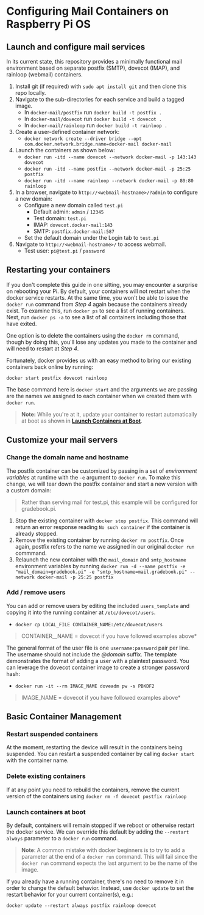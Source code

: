 
# Configuring Mail Containers on Raspberry Pi OS

## Launch and configure mail services
In its current state, this repository provides a minimally functional mail environment based on separate postfix (SMTP), dovecot (IMAP), and rainloop (webmail) containers.

1. Install git (if required) with `sudo apt install git` and then clone this repo locally.
2. Navigate to the sub-directories for each service and build a tagged image. 
    - In `docker-mail/postfix` run `docker build -t postfix .` 
    - In `docker-mail/dovecot` run `docker build -t dovecot .` 
    - In `docker-mail/rainloop` run `docker build -t rainloop .` 
3. Create a user-defined container network: 
    - `docker network create --driver bridge --opt com.docker.network.bridge.name=docker-mail docker-mail`
4. Launch the containers as shown below:
    - `docker run -itd --name dovecot --network docker-mail -p 143:143 dovecot`
    - `docker run -itd --name postfix --network docker-mail -p 25:25 postfix`
    - `docker run -itd --name rainloop --network docker-mail -p 80:80 rainloop`
5. In a browser, navigate to `http://<webmail-hostname>/?admin` to configure a new domain:
    - Configure a new domain called `test.pi`
        - Default admin: `admin` / `12345`
        - Test domain: `test.pi`
        - IMAP: `dovecot.docker-mail:143`
        - SMTP: `postfix.docker-mail:587`
    - Set the default domain under the Login tab to `test.pi`
6. Navigate to `http://<webmail-hostname>/` to access webmail.
    - Test user: `pi@test.pi` / `password`

## Restarting your containers

If you don't complete this guide in one sitting, you may encounter a surprise on rebooting your Pi. By default, your containers will not restart when the docker service restarts. At the same time, you won't be able to issue the `docker run` command from _Step 4_ again because the containers already exist. To examine this, run `docker ps` to see a list of running containers. Next, run `docker ps -a` to see a list of all containers including those that have exited.

One option is to delete the containers using the `docker rm` command, though by doing this, you'll lose any updates you made to the container and will need to restart at _Step 4_.

Fortunately, docker provides us with an easy method to bring our existing containers back online by running:

`docker start postfix dovecot rainloop`

The base command here is `docker start` and the arguments we are passing are the names we assigned to each container when we created them with `docker run`.

> **Note:** While you're at it, update your container to restart automatically at boot as shown in [**Launch Containers at Boot**](#launch-containers-at-boot).

## Customize your mail servers

### Change the domain name and hostname 

The postfix container can be customized by passing in a set of _environment variables_ at runtime with the `-e` argument to `docker run`. To make this change, we will tear down the postfix container and start a new version with a custom domain:

> Rather than serving mail for test.pi, this example will be configured for gradebook.pi. 

1. Stop the existing container with `docker stop postfix`. This command will return an error response reading `No such container` if the container is already stopped.
2. Remove the existing container by running `docker rm postfix`. Once again, postfix refers to the name we assigned in our original `docker run` commmand.
3. Relaunch the new container with the `mail_domain` and `smtp_hostname` environment variables by running `docker run -d --name postfix -e "mail_domain=gradebook.pi" -e "smtp_hostname=mail.gradebook.pi" --network docker-mail -p 25:25 postfix`

### Add / remove users
You can add or remove users by editing the included `users_template` and copying it into the running container at `/etc/dovecot/users`.

- `docker cp LOCAL_FILE CONTAINER_NAME:/etc/dovecot/users`

> CONTAINER__NAME = dovecot if you have followed examples above*

The general format of the user file is one `username:password` pair per line. The username should not include the _@domain_ suffix. The template demonstrates the format of adding a user with a plaintext password. You can leverage the dovecot container image to create a stronger password hash:

- `docker run -it --rm IMAGE_NAME doveadm pw -s PBKDF2`

> IMAGE_NAME = dovecot if you have followed examples above*

## Basic Container Management

### Restart suspended containers
At the moment, restarting the device will result in the containers being suspended. You can restart a suspended container by calling `docker start` with the container name. 

### Delete existing containers
If at any point you need to rebuild the containers, remove the current version of the containers using `docker rm -f dovecot postfix rainloop`

### Launch containers at boot
By default, containers will remain stopped if we reboot or otherwise restart the docker service. We can override this default by adding the `--restart always` parameter to a `docker run` command. 

> **Note**: A common mistake with docker beginners is to try to add a parameter at the end of a `docker run` command. This will fail since the `docker run` command expects the last argument to be the name of the image.

If you already have a running container, there's no need to remove it in order to change the default behavior. Instead, use `docker update` to set the restart behavior for your current container(s), e.g.:

`docker update --restart always postfix rainloop dovecot`
